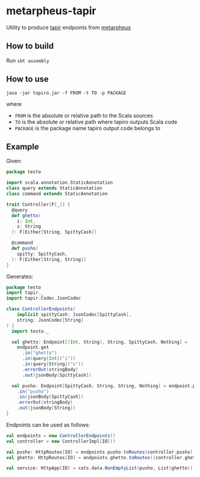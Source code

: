 # metarpheus-tapir
Utility to produce [tapir](https://github.com/softwaremill/tapir) endpoints from [metarpheus](https://github.com/buildo/metarpheus)

## How to build

Run `sbt assembly`

## How to use

`java -jar tapiro.jar -f FROM -t TO -p PACKAGE`

where

* `FROM` is the absolute or relative path to the Scala sources
* `TO` is the absolute or relative path where tapiro outputs Scala code
* `PACKAGE` is the package name tapiro output code belongs to

## Example

Given:
```scala
package testo

import scala.annotation.StaticAnnotation
class query extends StaticAnnotation
class command extends StaticAnnotation

trait Controller[F[_]] {
  @query
  def ghetto(
    i: Int,
    s: String 
  ): F[Either[String, SpittyCash]]

  @command
  def pusho(
    spitty: SpittyCash,
  ): F[Either[String, String]]
}
```

Generates:

```scala
package testo
import tapir._
import tapir.Codec.JsonCodec

class ControllerEndpoints(
    implicit spittyCash: JsonCodec[SpittyCash],
    string: JsonCodec[String]
) {
  import testo._

  val ghetto: Endpoint[(Int, String), String, SpittyCash, Nothing] =
    endpoint.get
      .in("ghetto")
      .in(query[Int]("i"))
      .in(query[String]("s"))
      .errorOut(stringBody)
      .out(jsonBody[SpittyCash])

  val pusho: Endpoint[SpittyCash, String, String, Nothing] = endpoint.post
    .in("pusho")
    .in(jsonBody[SpittyCash])
    .errorOut(stringBody)
    .out(jsonBody[String])
}
```

Endpoints can be used as follows:

```scala
val endpoints = new ControllerEndpoints()
val controller = new ControllerImpl[IO]()

val pusho: HttpRoutes[IO] = endpoints.pusho.toRoutes(controller.pusho)
val ghetto: HttpRoutes[IO] = endpoints.ghetto.toRoutes((controller.ghetto _).tupled)

val service: HttpApp[IO] = cats.data.NonEmptyList(pusho, List(ghetto)).reduceK.orNotFound
```
